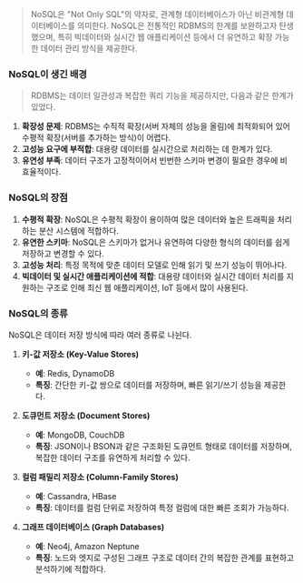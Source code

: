> NoSQL은 "Not Only SQL"의 약자로, 관계형 데이터베이스가 아닌 비관계형 데이터베이스를 의미한다. NoSQL은 전통적인 RDBMS의 한계를 보완하고자 탄생했으며, 특히 빅데이터와 실시간 웹 애플리케이션 등에서 더 유연하고 확장 가능한 데이터 관리 방식을 제공한다.

### NoSQL이 생긴 배경
> RDBMS는 데이터 일관성과 복잡한 쿼리 기능을 제공하지만, 다음과 같은 한계가 있었다.

1. **확장성 문제**: RDBMS는 수직적 확장(서버 자체의 성능을 올림)에 최적화되어 있어 수평적 확장(서버를 추가하는 방식)이 어렵다.
2. **고성능 요구에 부적합**: 대용량 데이터를 실시간으로 처리하는 데 한계가 있다.
3. **유연성 부족**: 데이터 구조가 고정적이어서 빈번한 스키마 변경이 필요한 경우에 비효율적이다.

### NoSQL의 장점
1. **수평적 확장**: NoSQL은 수평적 확장이 용이하여 많은 데이터와 높은 트래픽을 처리하는 분산 시스템에 적합하다.
2. **유연한 스키마**: NoSQL은 스키마가 없거나 유연하여 다양한 형식의 데이터를 쉽게 저장하고 변경할 수 있다.
3. **고성능 처리**: 특정 목적에 맞춘 데이터 모델로 인해 읽기 및 쓰기 성능이 뛰어나다.
4. **빅데이터 및 실시간 애플리케이션에 적합**: 대용량 데이터와 실시간 데이터 처리를 지원하는 구조로 인해 최신 웹 애플리케이션, IoT 등에서 많이 사용된다.

### NoSQL의 종류
NoSQL은 데이터 저장 방식에 따라 여러 종류로 나뉜다.

1. **키-값 저장소 (Key-Value Stores)**
    - **예**: Redis, DynamoDB
    - **특징**: 간단한 키-값 쌍으로 데이터를 저장하며, 빠른 읽기/쓰기 성능을 제공한다.

2. **도큐먼트 저장소 (Document Stores)**
    - **예**: MongoDB, CouchDB
    - **특징**: JSON이나 BSON과 같은 구조화된 도큐먼트 형태로 데이터를 저장하며, 복잡한 데이터 구조를 유연하게 처리할 수 있다.

3. **컬럼 패밀리 저장소 (Column-Family Stores)**
    - **예**: Cassandra, HBase
    - **특징**: 데이터를 컬럼 단위로 저장하여 특정 컬럼에 대한 빠른 조회가 가능하다.

4. **그래프 데이터베이스 (Graph Databases)**
    - **예**: Neo4j, Amazon Neptune
    - **특징**: 노드와 엣지로 구성된 그래프 구조로 데이터 간의 복잡한 관계를 표현하고 분석하기에 적합하다.